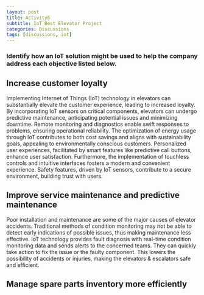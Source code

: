 ```yaml
---
layout: post
title: Activity6
subtitle: IoT Best Elevator Project
categories: Discussions
tags: [discussions, iot]
---
```


### Identify how an IoT solution might be used to help the company address each objective listed below.

## Increase customer loyalty

Implementing Internet of Things (IoT) technology in elevators can substantially elevate the customer experience, leading to increased loyalty. By incorporating IoT sensors on critical components, elevators can undergo predictive maintenance, anticipating potential issues and minimizing downtime. Remote monitoring and diagnostics enable swift responses to problems, ensuring operational reliability. The optimization of energy usage through IoT contributes to both cost savings and aligns with sustainability goals, appealing to environmentally conscious customers. Personalized user experiences, facilitated by smart features like predictive call buttons, enhance user satisfaction. Furthermore, the implementation of touchless controls and intuitive interfaces fosters a modern and convenient experience. Safety features, driven by IoT sensors, contribute to a secure environment, building trust with users.

## Improve service maintenance and predictive maintenance

Poor installation and maintenance are some of the major causes of elevator accidents. Traditional methods of condition monitoring may not be able to detect early indications of possible issues, thus making maintenance less effective. IoT technology provides fault diagnosis with real-time condition monitoring data and sends alerts to the concerned teams. They can quickly take action to fix the issue or the faulty component. This lowers the possibility of accidents or injuries, making the elevators & escalators safe and efficient.

## Manage spare parts inventory more efficiently
